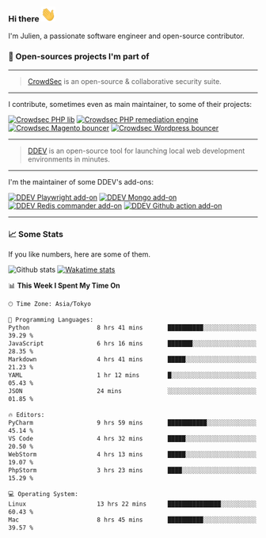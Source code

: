 ### Hi there <img src="./assets/wave.gif" width="30px" height="30px" />

I'm Julien, a passionate software engineer and open-source contributor. 


### 🔧 Open-sources projects I'm part of

---

> [CrowdSec](https://www.crowdsec.net/) is an open-source & collaborative security suite. 

---

I contribute, sometimes even as main maintainer, to some of their projects:



[![Crowdsec PHP lib](https://github-readme-stats.vercel.app/api/pin/?username=crowdsecurity&repo=php-cs-bouncer&theme=github_dark_dimmed 'crowdsec php lib')](https://github.com/crowdsecurity/php-cs-bouncer)
[![Crowdsec PHP remediation engine](https://github-readme-stats.vercel.app/api/pin/?username=crowdsecurity&repo=php-remediation-engine&theme=github_dark_dimmed 'crowdsec php-remediation-engine')](https://github.com/crowdsecurity/php-remediation-engine)
[![Crowdsec Magento bouncer](https://github-readme-stats.vercel.app/api/pin/?username=crowdsecurity&repo=cs-magento-bouncer&theme=github_dark_dimmed 'crowdsec cs-magento-bouncer')](https://github.com/crowdsecurity/cs-magento-bouncer)
[![Crowdsec Wordpress bouncer](https://github-readme-stats.vercel.app/api/pin/?username=crowdsecurity&repo=cs-wordpress-bouncer&theme=github_dark_dimmed 'crowdsec cs-wordpress-bouncer')](https://github.com/crowdsecurity/cs-wordpress-bouncer)



---


> [DDEV](https://ddev.readthedocs.io/en/stable/) is an open-source tool for launching local web development 
> environments in minutes.

---

I'm the maintainer of some DDEV's add-ons:



[![DDEV Playwright add-on](https://github-readme-stats.vercel.app/api/pin/?username=julienloizelet&repo=ddev-playwright&theme=github_dark_dimmed 'ddev playwright')](https://github.com/julienloizelet/ddev-playwright)
[![DDEV Mongo add-on](https://github-readme-stats.vercel.app/api/pin/?username=ddev&repo=ddev-mongo&theme=github_dark_dimmed 'ddev mongo')](https://github.com/ddev/ddev-mongo)
[![DDEV Redis commander add-on](https://github-readme-stats.vercel.app/api/pin/?username=ddev&repo=ddev-redis-commander&theme=github_dark_dimmed 'ddev redis commander')](https://github.com/ddev/ddev-redis-commander)
[![DDEV Github action add-on](https://github-readme-stats.vercel.app/api/pin/?username=ddev&repo=github-action-add-on-test&theme=github_dark_dimmed 'ddev github action')](https://github.com/ddev/github-action-add-on-test)

---

### 📈 Some Stats

If you like numbers, here are some of them.



![Github stats](https://github-readme-stats.vercel.app/api?username=julienloizelet&show_icons=true&include_all_commits=true&theme=github_dark_dimmed&rank_icon=github 'github stats')
[![Wakatime stats](https://github-readme-stats-julien-loizelets-projects.vercel.app/api/wakatime?username=okaeli&theme=github_dark_dimmed&custom_title=Programming%20Languages%20Stats&disable_animations=true&display_format=percent 'wakatime')](https://wakatime.com/@okaeli)

<!--START_SECTION:waka-->
📊 **This Week I Spent My Time On** 

```text
🕑︎ Time Zone: Asia/Tokyo

💬 Programming Languages: 
Python                   8 hrs 41 mins       ██████████░░░░░░░░░░░░░░░   39.29 % 
JavaScript               6 hrs 16 mins       ███████░░░░░░░░░░░░░░░░░░   28.35 % 
Markdown                 4 hrs 41 mins       █████░░░░░░░░░░░░░░░░░░░░   21.23 % 
YAML                     1 hr 12 mins        █░░░░░░░░░░░░░░░░░░░░░░░░   05.43 % 
JSON                     24 mins             ░░░░░░░░░░░░░░░░░░░░░░░░░   01.85 % 

🔥 Editors: 
PyCharm                  9 hrs 59 mins       ███████████░░░░░░░░░░░░░░   45.14 % 
VS Code                  4 hrs 32 mins       █████░░░░░░░░░░░░░░░░░░░░   20.50 % 
WebStorm                 4 hrs 13 mins       █████░░░░░░░░░░░░░░░░░░░░   19.07 % 
PhpStorm                 3 hrs 23 mins       ████░░░░░░░░░░░░░░░░░░░░░   15.29 % 

💻 Operating System: 
Linux                    13 hrs 22 mins      ███████████████░░░░░░░░░░   60.43 % 
Mac                      8 hrs 45 mins       ██████████░░░░░░░░░░░░░░░   39.57 % 
```


<!--END_SECTION:waka-->
